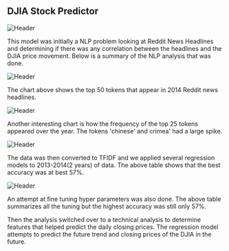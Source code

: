 ## DJIA Stock Predictor
![Header](https://github.com/khtaho/Stock_Predictor/blob/master/candlestick-charts.png "Header")

This model was initially a NLP problem looking at Reddit News Headlines and determining if there was any correlation between the headlines and the DJIA price movement. Below is a summary of the NLP analysis that was done.

![Header](https://github.com/khtaho/Stock_Predictor/blob/master/newplot(1).png "Header")

The chart above shows the top 50 tokens that appear in 2014 Reddit news headlines.



![Header](https://github.com/khtaho/Stock_Predictor/blob/master/plot1.png "Header")

Another interesting chart is how the frequency of the top 25 tokens appeared over the year. The tokens 'chinese' and crimea' had a large spike.



![Header](https://github.com/khtaho/Stock_Predictor/blob/master/accuracy.jpg "Header")

The data was then converted to TFIDF and we applied several regression models to 2013-2014(2 years) of data.  The above table shows that the best accuracy was at best 57%.


![Header](https://github.com/khtaho/Stock_Predictor/blob/master/grid%20search.jpg "Header")


An attempt at fine tuning hyper parameters was also done.  The above table summarizes all the tuning but the highest accuracy was still only 57%.

Then the analysis switched over to a technical analysis to determine features that helped predict the daily closing prices. The regression model attempts to predict the future trend and closing prices of the DJIA in the future.
